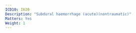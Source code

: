 ```yaml
---
ICD10: I620
Description: "Subdural haemorrhage (acute)(nontraumatic)"
Matters: Yes
Weight: 1
---
```


